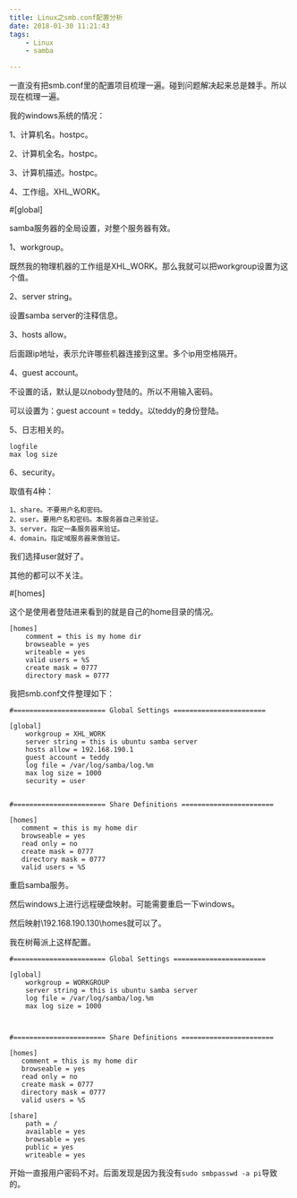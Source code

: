 ```yaml
---
title: Linux之smb.conf配置分析
date: 2018-01-30 11:21:43
tags:
	- Linux
	- samba

---
```




一直没有把smb.conf里的配置项目梳理一遍。碰到问题解决起来总是棘手。所以现在梳理一遍。

我的windows系统的情况：

1、计算机名。hostpc。

2、计算机全名。hostpc。

3、计算机描述。hostpc。

4、工作组。XHL_WORK。



#[global]

samba服务器的全局设置，对整个服务器有效。

1、workgroup。

既然我的物理机器的工作组是XHL_WORK。那么我就可以把workgroup设置为这个值。

2、server string。

设置samba server的注释信息。

3、hosts allow。

后面跟ip地址，表示允许哪些机器连接到这里。多个ip用空格隔开。

4、guest account。

不设置的话，默认是以nobody登陆的。所以不用输入密码。

可以设置为：guest account = teddy。以teddy的身份登陆。

5、日志相关的。

```
logfile
max log size
```

6、security。

取值有4种：

```
1、share。不要用户名和密码。
2、user。要用户名和密码。本服务器自己来验证。
3、server。指定一条服务器来验证。
4、domain。指定域服务器来做验证。
```

我们选择user就好了。

其他的都可以不关注。

#[homes]

这个是使用者登陆进来看到的就是自己的home目录的情况。

```
[homes]
	comment = this is my home dir
	browseable = yes
	writeable = yes
	valid users = %S
	create mask = 0777 
    directory mask = 0777
```

我把smb.conf文件整理如下：

```
#======================= Global Settings =======================

[global]
    workgroup = XHL_WORK
    server string = this is ubuntu samba server
    hosts allow = 192.168.190.1
    guest account = teddy
    log file = /var/log/samba/log.%m
    max log size = 1000
    security = user


#======================= Share Definitions =======================

[homes]
   comment = this is my home dir
   browseable = yes
   read only = no
   create mask = 0777
   directory mask = 0777
   valid users = %S
```

重启samba服务。

然后windows上进行远程硬盘映射。可能需要重启一下windows。

然后映射\\192.168.190.130\homes就可以了。



我在树莓派上这样配置。

```
#======================= Global Settings =======================

[global]
    workgroup = WORKGROUP
    server string = this is ubuntu samba server
    log file = /var/log/samba/log.%m
    max log size = 1000



#======================= Share Definitions =======================

[homes]
   comment = this is my home dir
   browseable = yes
   read only = no
   create mask = 0777
   directory mask = 0777
   valid users = %S
   
[share]
    path = /
    available = yes
    browsable = yes
    public = yes
    writeable = yes
```

开始一直报用户密码不对。后面发现是因为我没有`sudo smbpasswd -a pi`导致的。

